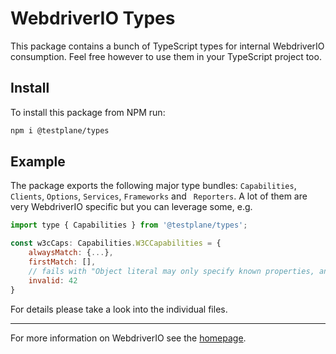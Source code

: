 WebdriverIO Types
=================

This package contains a bunch of TypeScript types for internal WebdriverIO consumption. Feel free however to use them in your TypeScript project too.

## Install

To install this package from NPM run:

```sh
npm i @testplane/types
```

## Example

The package exports the following major type bundles: `Capabilities`, `Clients`, `Options`, `Services`, `Frameworks` and ` Reporters`. A lot of them are very WebdriverIO specific but you can leverage some, e.g.

```js
import type { Capabilities } from '@testplane/types';

const w3cCaps: Capabilities.W3CCapabilities = {
    alwaysMatch: {...},
    firstMatch: [],
    // fails with "Object literal may only specify known properties, and 'invalid' does not exist in type 'W3CCapabilities'.ts(2322)"
    invalid: 42
}
```

For details please take a look into the individual files.

----

For more information on WebdriverIO see the [homepage](https://webdriver.io).
